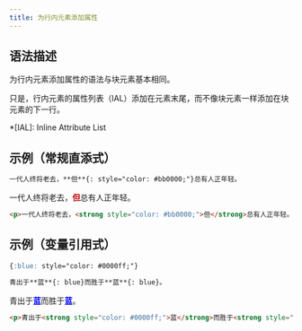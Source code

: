 ```yaml
---
title: 为行内元素添加属性
---
```


## 语法描述

为行内元素添加属性的语法与块元素基本相同。

只是，行内元素的属性列表（IAL）添加在元素末尾，而不像块元素一样添加在块元素的下一行。

*[IAL]: Inline Attribute List

## 示例（常规直添式）

```markdown
一代人终将老去，**但**{: style="color: #bb0000;"}总有人正年轻。
```

<div class='exmp'>
  <div class='exmp-container'>
    <p>一代人终将老去，<strong style="color: #bb0000;">但</strong>总有人正年轻。</p>
  </div>
</div>

```html
<p>一代人终将老去，<strong style="color: #bb0000;">但</strong>总有人正年轻。</p>
```

## 示例（变量引用式）

```markdown
{:blue: style="color: #0000ff;"}

青出于**蓝**{: blue}而胜于**蓝**{: blue}。
```

<div class='exmp'>
  <div class='exmp-container'>
    <p>青出于<strong style="color: #0000ff;">蓝</strong>而胜于<strong style="color: #0000ff;">蓝</strong>。</p>
  </div>
</div>

```html
<p>青出于<strong style="color: #0000ff;">蓝</strong>而胜于<strong style="color: #0000ff;">蓝</strong>。</p>
```

